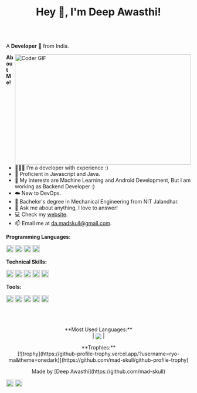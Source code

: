 
<div align="center">
<h1 title="hehehe"> Hey 👋, I'm Deep Awasthi!</h1>
</div>





<br />
<br />

A **Developer** 🚀 from India.

  <img src="https://miro.medium.com/max/2800/1*BU7f02LeQeELztqxa8eCmw.gif" align="right" alt="Coder GIF" width="480" height="300">

**About Me!**

- 👨🏽‍💻 I’m a developer with experience :)
- 🌱 Proficient in Javascript and Java.
- 🤔 My interests are Machine Learning and Android Development, But I am working as Backend Developer :)
- ☁️ New to DevOps.
- 💼 Bachelor's degree in Mechanical Engineering from NIT Jalandhar.
- 💬 Ask me about anything, I love to answer!
- 💻 Check my [website](https://mad-skull.github.io/portfolio/).
- 📫 Email me at [da.madskull@gmail.com](mailto:da.madskull@gmail.com).


**Programming Languages:**  


<code><img height="20" src="https://img.shields.io/badge/Java-ED8B00?style=for-the-badge&logo=java&logoColor=white"></code>
<code><img height="20" src="https://img.shields.io/badge/Kotlin-0095D5?&style=for-the-badge&logo=kotlin&logoColor=white"></code>
<code><img height="20" src="https://img.shields.io/badge/Python-FFD43B?style=for-the-badge&logo=python&logoColor=darkgreen"></code>
<code><img height="20" src="https://img.shields.io/badge/JavaScript-323330?style=for-the-badge&logo=javascript&logoColor=F7DF1E"></code>

**Technical Skills:**  


<code><img height="20" src="https://img.shields.io/badge/Android-3DDC84?style=for-the-badge&logo=android&logoColor=white"></code>
<code><img height="20" src="https://img.shields.io/badge/spring-%236DB33F.svg?style=for-the-badge&logo=spring&logoColor=white"></code>
<code><img height="20" src="https://img.shields.io/badge/Apache%20Kafka-000?style=for-the-badge&logo=apachekafka"></code>
<code><img height="20" src="https://img.shields.io/badge/MySQL-005C84?style=for-the-badge&logo=mysql&logoColor=white"></code>
<code><img height="20" src="https://img.shields.io/badge/Git-F05032?style=for-the-badge&logo=git&logoColor=white"></code>

**Tools:**  


<code><img height="20" src="https://img.shields.io/badge/Android%20Studio-3DDC84.svg?style=for-the-badge&logo=android-studio&logoColor=white"></code>
<code><img height="20" src="https://img.shields.io/badge/Tableau-E97627?style=for-the-badge&logo=Tableau&logoColor=white"></code>
<code><img height="20" src="https://img.shields.io/badge/docker-%230db7ed.svg?style=for-the-badge&logo=docker&logoColor=white"></code>
<code><img height="20" src="https://img.shields.io/badge/Figma-F24E1E?style=for-the-badge&logo=figma&logoColor=white"></code>
<code><img height="20" src="https://img.shields.io/badge/Postman-FF6C37?style=for-the-badge&logo=postman&logoColor=white"></code>

<br />
<br />

<p align="center">
**Most Used Languages:**  <br />
| <a href="https://github.com/mad-skull/github-readme-stats"><img align="center" src="https://github-readme-stats.vercel.app/api/top-langs/?username=mad-skull&layout=compact&theme=buefy&hide_border=true" /></a> | <br />
</p>

<p align="center">
**Trophies:**   <br />
[![trophy](https://github-profile-trophy.vercel.app/?username=ryo-ma&theme=onedark)](https://github.com/mad-skull/github-profile-trophy) <br/>
</p>

<p align="center">
Made by [Deep Awasthi](https://github.com/mad-skull)

[<img height="20" src="https://img.shields.io/badge/LinkedIn-0077B5?style=for-the-badge&logo=linkedin&logoColor=white">](https://www.linkedin.com/in/deep-awasthi)
[<img height="20" src="https://img.shields.io/badge/Twitter-1DA1F2?style=for-the-badge&logo=twitter&logoColor=white">](https://twitter.com/deep_awasthi_)

<br />
</p>
